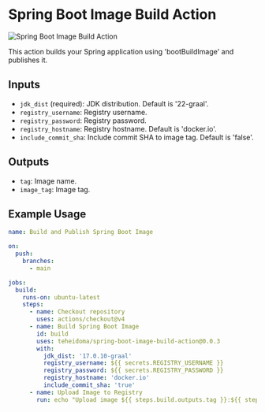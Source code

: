 # Spring Boot Image Build Action

![Spring Boot Image Build Action](https://img.shields.io/badge/Spring%20Boot%20Image%20Build-green?logo=arrow-up-circle)

This action builds your Spring application using 'bootBuildImage' and publishes it.

## Inputs

- `jdk_dist` (required): JDK distribution. Default is '22-graal'.
- `registry_username`: Registry username.
- `registry_password`: Registry password.
- `registry_hostname`: Registry hostname. Default is 'docker.io'.
- `include_commit_sha`: Include commit SHA to image tag. Default is 'false'.

## Outputs

- `tag`: Image name.
- `image_tag`: Image tag.

## Example Usage

```yaml
name: Build and Publish Spring Boot Image

on:
  push:
    branches:
      - main

jobs:
  build:
    runs-on: ubuntu-latest
    steps:
      - name: Checkout repository
        uses: actions/checkout@v4
      - name: Build Spring Boot Image
        id: build
        uses: teheidoma/spring-boot-image-build-action@0.0.3
        with:
          jdk_dist: '17.0.10-graal'
          registry_username: ${{ secrets.REGISTRY_USERNAME }}
          registry_password: ${{ secrets.REGISTRY_PASSWORD }}
          registry_hostname: 'docker.io'
          include_commit_sha: 'true'
      - name: Upload Image to Registry
        run: echo "Upload image ${{ steps.build.outputs.tag }}:${{ steps.build.outputs.image_tag }} to registry."
